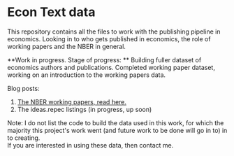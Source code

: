 # Econ Text data
This repository contains all the files to work with the publishing pipeline in economics.
Looking in to who gets published in economics, the role of working papers and the NBER in general.

**Work in progress.  Stage of progress: **
Building fuller dataset of economics authors and publications.
Completed working paper dataset, working on an introduction to the working papers data.

Blog posts:
1. [The NBER working papers, read here.](http://htmlpreview.github.io/?https://github.com/shoganhennessy/Econ_text_data/blob/master/Blog_post_exploration/Working_papers_intro.html)
2. The ideas.repec listings (in progress, up soon)

Note: I do not list the code to build the data used in this work, for which the majority this project's work went (and future work to be done will go in to) in to creating.  
If you are interested in using these data, then contact me.
